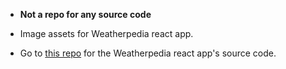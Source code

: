 - **Not a repo for any source code**

- Image assets for Weatherpedia react app.

- Go to [this repo](https://github.com/SandeepKrSuman/weatherpedia) for the Weatherpedia react app's source code.

